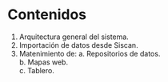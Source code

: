 # Contenidos

1. Arquitectura general del sistema.
2. Importación de datos desde Siscan.
3. Matenimiento de:
  a. Repositorios de datos.  
  b. Mapas web.  
  c. Tablero.  
